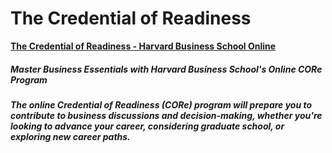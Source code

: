 # The Credential of Readiness

**[The Credential of Readiness - Harvard Business School Online](https://online.hbs.edu/courses/core/ "Program Description")**

##### Master Business Essentials with Harvard Business School's Online CORe Program

##### The online Credential of Readiness (CORe) program will prepare you to contribute to business discussions and decision-making, whether you're looking to advance your career, considering graduate school, or exploring new career paths.

